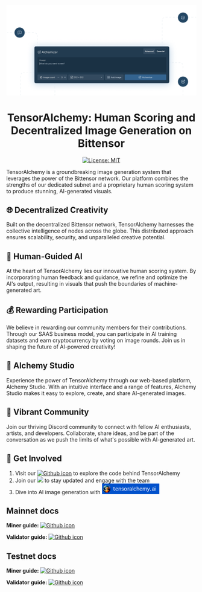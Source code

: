 <div align="center">

![TensorAlchemy - Splash image](./contrib/TensorAlchemy-splash.png)

# **TensorAlchemy: Human Scoring and Decentralized Image Generation on Bittensor** <!-- omit in toc -->
[![License: MIT](https://img.shields.io/badge/License-MIT-yellow.svg)](https://opensource.org/licenses/MIT)

</div>


TensorAlchemy is a groundbreaking image generation system that leverages the power of the Bittensor network. Our platform combines the strengths of our dedicated subnet and a proprietary human scoring system to produce stunning, AI-generated visuals.

## 🌐 Decentralized Creativity

Built on the decentralized Bittensor network, TensorAlchemy harnesses the collective intelligence of nodes across the globe. This distributed approach ensures scalability, security, and unparalleled creative potential.

## 🧠 Human-Guided AI

At the heart of TensorAlchemy lies our innovative human scoring system. By incorporating human feedback and guidance, we refine and optimize the AI's output, resulting in visuals that push the boundaries of machine-generated art.

## 💰 Rewarding Participation

We believe in rewarding our community members for their contributions. Through our SAAS business model, you can participate in AI training datasets and earn cryptocurrency by voting on image rounds. Join us in shaping the future of AI-powered creativity!

## 🎨 Alchemy Studio

Experience the power of TensorAlchemy through our web-based platform, Alchemy Studio. With an intuitive interface and a range of features, Alchemy Studio makes it easy to explore, create, and share AI-generated images.

## 🌟 Vibrant Community

Join our thriving Discord community to connect with fellow AI enthusiasts, artists, and developers. Collaborate, share ideas, and be part of the conversation as we push the limits of what's possible with AI-generated art.

## 🚀 Get Involved

1. Visit our [![Github icon](https://img.shields.io/badge/GitHub-100000?style=for-the-badge&logo=github&logoColor=white
)](https://github.com/TensorAlchemy/TensorAlchemy/tree/main/neurons) to explore the code behind TensorAlchemy
2. Join our [![](https://dcbadge.limes.pink/api/server/tensoralchemy)](https://discord.gg/tensoralchemy) to stay updated and engage with the team
3. Dive into AI image generation with [![Tensoralchemy button](./contrib/tensoralchemy-button.png)](https://tensoralchemy.ai)

## Mainnet docs


**Miner guide:** [![Github icon](https://img.shields.io/badge/GitHub-100000?style=for-the-badge&logo=github&logoColor=white
)](./contrib/guides/mainnet/miner.md) 

**Validator guide:** [![Github icon](https://img.shields.io/badge/GitHub-100000?style=for-the-badge&logo=github&logoColor=white
)](./contrib/guides/mainnet/validator.md)

## Testnet docs

**Miner guide:** [![Github icon](https://img.shields.io/badge/GitHub-100000?style=for-the-badge&logo=github&logoColor=white
)](./contrib/guides/testnet/miner.md) 

**Validator guide:** [![Github icon](https://img.shields.io/badge/GitHub-100000?style=for-the-badge&logo=github&logoColor=white
)](./contrib/guides/testnet/validator.md)
